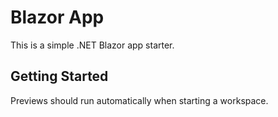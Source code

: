 # Blazor App

This is a simple .NET Blazor app starter.

## Getting Started

Previews should run automatically when starting a workspace.
